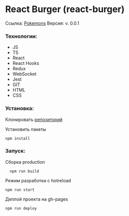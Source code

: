 # React Burger (react-burger)

Ссылка: [Pokemons](https://ininferno.github.io/react-burger/ "Магазин космических бургеров")
Версия: v. 0.0.1

### Технологии: 
- JS
- TS 
- React
- React Hooks
- Redux
- WebSocket
- Jest
- GIT
- HTML
- CSS

### Установка:

Клонировать [репозиторий](https://github.com/InInferno/react-burger)

Установить пакеты

    npm install

### Запуск:

Сборка production

      npm run build
      
Режим разработки с hotreload

    npm run start

Деплой проекта на gh-pages

    npm run deploy
